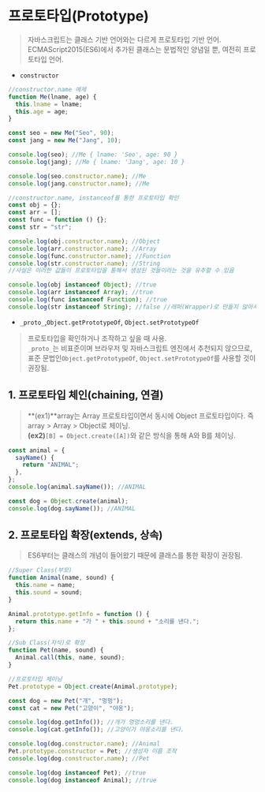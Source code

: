 # 프로토타입(Prototype)

> 자바스크립트는 클래스 기반 언어와는 다르게 프로토타입 기반 언어.  
> ECMAScript2015(ES6)에서 추가된 클래스는 문법적인 양념일 뿐, 여전히 프로토타입 언어.

- `constructor`

```javascript
//constructor.name 예제
function Me(lname, age) {
  this.lname = lname;
  this.age = age;
}

const seo = new Me("Seo", 90);
const jang = new Me("Jang", 10);

console.log(seo); //Me { lname: 'Seo', age: 90 }
console.log(jang); //Me { lname: 'Jang', age: 10 }

console.log(seo.constructor.name); //Me
console.log(jang.constructor.name); //Me
```

```javascript
//constructor.name, instanceof를 통한 프로토타입 확인
const obj = {};
const arr = [];
const func = function () {};
const str = "str";

console.log(obj.constructor.name); //Object
console.log(arr.constructor.name); //Array
console.log(func.constructor.name); //Function
console.log(str.constructor.name); //String
//사실은 이러한 값들이 프로토타입을 통해서 생성된 것들이라는 것을 유추할 수 있음

console.log(obj instanceof Object); //true
console.log(arr instanceof Array); //true
console.log(func instanceof Function); //true
console.log(str instanceof String); //false //래퍼(Wrapper)로 만들지 않아서 false //`new String("str")`방식으로 만들면 true
```

- `_proto_`,`Object.getPrototypeOf`, `Object.setPrototypeOf`

> 프로토타입을 확인하거나 조작하고 싶을 때 사용.  
> `_proto_`는 비표준이며 브라우저 및 자바스크립트 엔진에서 추천되지 않으므로, 표준 문법인`Object.getPrototypeOf`, `Object.setPrototypeOf`를 사용할 것이 권장됨.

## 1. 프로토타입 체인(chaining, 연결)

> **(ex1)**array는 Array 프로토타입이면서 동시에 Object 프로토타입이다. 즉 array > Array > Object로 체이닝.  
> **(ex2)**`[B] = Object.create([A])`와 같은 방식을 통해 A와 B를 체이닝.

```javascript
const animal = {
  sayName() {
    return "ANIMAL";
  },
};
console.log(animal.sayName()); //ANIMAL

const dog = Object.create(animal);
console.log(dog.sayName()); //ANIMAL
```

## 2. 프로토타입 확장(extends, 상속)

> ES6부터는 클래스의 개념이 들어왔기 때문에 클래스를 통한 확장이 권장됨.

```javascript
//Super Class(부모)
function Animal(name, sound) {
  this.name = name;
  this.sound = sound;
}

Animal.prototype.getInfo = function () {
  return this.name + "가 " + this.sound + "소리를 낸다.";
};

//Sub Class(자식)로 확장
function Pet(name, sound) {
  Animal.call(this, name, sound);
}

//프로토타입 체이닝
Pet.prototype = Object.create(Animal.prototype);

const dog = new Pet("개", "멍멍");
const cat = new Pet("고양이", "야옹");

console.log(dog.getInfo()); //개가 멍멍소리를 낸다.
console.log(cat.getInfo()); //고양이가 야옹소리를 낸다.

console.log(dog.constructor.name); //Animal
Pet.prototype.constructor = Pet; //생성자 이름 조작
console.log(dog.constructor.name); //Pet

console.log(dog instanceof Pet); //true
console.log(dog instanceof Animal); //true
```
